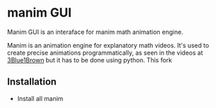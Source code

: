 # manim GUI
Manim GUI is an interaface for manim math animation engine. 

Manim is an animation engine for explanatory math videos. It's used to create precise animations programmatically, as seen in the videos at [3Blue1Brown](https://www.3blue1brown.com/) but it has to be done using python. This fork 

## Installation
 - Install all manim 
 
